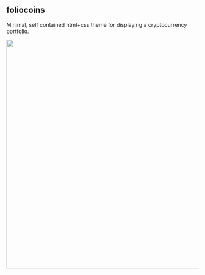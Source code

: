 
## foliocoins

Minimal, self contained html+css theme for displaying a cryptocurrency portfolio.

<img src="https://i.imgur.com/05sMp5S.png" width="600">
<!--<img src="https://i.imgur.com/IGVPqFt.png" width="300">-->
